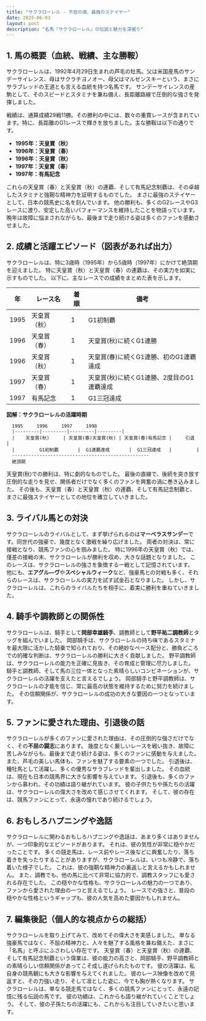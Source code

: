 ```yaml
---
title: "サクラローレル - 不屈の魂、最強のステイヤー"
date: 2025-06-03
layout: post
description: "名馬『サクラローレル』の伝説と魅力を深堀り"
---
```


## 1. 馬の概要（血統、戦績、主な勝鞍）

サクラローレルは、1992年4月29日生まれの芦毛の牡馬。父は米国産馬のサンデーサイレンス、母はサクラチヨノオー、母父はマルゼンスキーという、まさにサラブレッドの王道とも言える血統を持つ名馬です。  サンデーサイレンスの産駒として、そのスピードとスタミナを兼ね備え、長距離路線で圧倒的な強さを発揮しました。

戦績は、通算成績29戦11勝。その勝利の中には、数々の重賞レースが含まれています。特に、長距離のG1レースで輝きを放ちました。主な勝鞍は以下の通りです。

* **1995年：天皇賞（秋）**
* **1996年：天皇賞（春）**
* **1996年：天皇賞（秋）**
* **1997年：天皇賞（春）**
* **1997年：有馬記念**

これらの天皇賞（春）と天皇賞（秋）の連覇、そして有馬記念制覇は、その卓越したスタミナと強靭な精神力を証明するものでした。  まさに最強のステイヤーとして、日本の競馬史に名を刻んでいます。  他の勝利も、多くのG2レースやG3レースに渡り、安定した高いパフォーマンスを維持したことを物語っています。  晩年は故障に悩まされながらも、最後まで走り続ける姿は多くのファンを感動させました。


## 2. 成績と活躍エピソード（図表があれば出力）


サクラローレルは、特に3歳時（1995年）から5歳時（1997年）にかけて絶頂期を迎えました。  特に天皇賞（秋）と天皇賞（春）の連覇は、その実力を如実に示すものでした。  以下に、主なレースでの成績をまとめた表を示します。


| 年 | レース名          | 着順 | 備考                                     |
|---|-------------------|-----|---------------------------------------------|
| 1995 | 天皇賞（秋）      | 1   | G1初制覇                                 |
| 1996 | 天皇賞（春）      | 1   | 天皇賞(秋)に続くG1連勝                     |
| 1996 | 天皇賞（秋）      | 1   | 天皇賞(春)に続くG1連勝、初のG1連覇達成       |
| 1997 | 天皇賞（春）      | 1   | 天皇賞(秋)に続くG1連勝、2度目のG1連覇達成     |
| 1997 | 有馬記念          | 1   | G1三冠達成                                 |


**図解：サクラローレルの活躍時期**

```
  1995     1996     1997     1998
  |---------|---------|---------|---------|
  |    天皇賞(秋)     | 天皇賞(春)天皇賞(秋) | 天皇賞(春)有馬記念 |     引退     |
  |         G1初制覇       |  G1連覇達成       |  G1三冠達成   |         |
  --------------------------------------------------
  絶頂期
```

天皇賞(秋)での勝利は、特に劇的なものでした。  最後の直線で、後続を突き放す圧倒的な走りを見せ、関係者だけでなく多くのファンを興奮の渦に巻き込みました。  その後も、天皇賞（春）と天皇賞（秋）の連覇、そして有馬記念制覇と、まさに最強ステイヤーとしての地位を確立していきました。


## 3. ライバル馬との対決

サクラローレルのライバルとして、まず挙げられるのは**マーベラスサンデー**です。同世代の強豪で、幾度となく激戦を繰り広げました。  両者の対決は、常に接戦となり、競馬ファンの心を掴みました。  特に1996年の天皇賞（秋）では、僅差の接戦の末、サクラローレルが勝利を収め、大きな話題となりました。  このレースは、サクラローレルの強さを象徴する一戦として記憶されています。  他にも、**エアグル―ヴ**や**スペシャルウィーク**など、強豪馬との対戦も多く、それらのレースは、サクラローレルの実力を試す試金石となりました。  しかし、サクラローレルは、これらのライバルたちを相手に、着実に勝利を重ねていきました。


## 4. 騎手や調教師との関係性

サクラローレルは、騎手として**岡部幸雄騎手**、調教師として**野平祐二調教師**とタッグを組んでいました。  岡部騎手は、サクラローレルの持ち味であるスタミナを最大限に活かした騎乗で知られており、その絶妙なペース配分と、勝負どころでの的確な判断は、サクラローレルの勝利に大きく貢献しました。  野平調教師は、サクラローレルの能力を正確に見抜き、その育成と管理に尽力しました。  騎手と調教師、そして馬の三位一体となった素晴らしいコンビネーションが、サクラローレルの活躍を支えたと言えるでしょう。  岡部騎手と野平調教師は、サクラローレルの才能を信じ、常に最高の状態を維持するために努力を続けました。  その信頼関係が、サクラローレルの成功の大きな要因の一つとなっています。


## 5. ファンに愛された理由、引退後の話

サクラローレルが多くのファンに愛された理由は、その圧倒的な強さだけでなく、その**不屈の闘志**にあります。  幾度となく厳しいレースを戦い抜き、故障に苦しみながらも、最後まで走り続ける姿は、多くのファンに感動を与えました。  また、芦毛の美しい馬体も、ファンを魅了する要素の一つでした。  引退後は、種牡馬として活躍し、多くの優秀なサラブレッドを輩出しました。  その血統は、現在も日本の競馬界に大きな影響を与えています。  引退後も、多くのファンから慕われ、その功績は語り継がれています。  彼の子供たちや孫たちの活躍は、サクラローレルの偉大さを改めて感じさせてくれます。  そして、彼の存在は、競馬ファンにとって、永遠の憧れであり続けるでしょう。


## 6. おもしろハプニングや逸話

サクラローレルに関わるおもしろハプニングや逸話は、あまり多くはありませんが、一つ印象的なエピソードがあります。  それは、彼の気性が非常に穏やかだったことです。  多くの競走馬は、レース前やレース後などに興奮したり、落ち着きを失ったりすることがありますが、サクラローレルは、いつも冷静で、落ち着いた様子でした。  これは、彼の強靭な精神力の裏返しと言えるかもしれません。  また、調教でも、他の馬に比べて非常に協力的で、調教スタッフにも愛される存在でした。  この穏やかな性格も、サクラローレルの魅力の一つであり、ファンから愛された理由の一つと言えるでしょう。  レースでの強さと、普段の穏やかな性格というギャップも、彼の人気を高めた要因かもしれません。


## 7. 編集後記（個人的な視点からの総括）

サクラローレルを取り上げてみて、改めてその偉大さを実感しました。  単なる強豪馬ではなく、不屈の精神力と、人々を魅了する風格を兼ね備えた、まさに「名馬」と呼ぶにふさわしい存在です。  天皇賞（春）と天皇賞（秋）の連覇、そして有馬記念制覇という偉業は、彼の能力の高さと、岡部騎手、野平調教師との素晴らしい信頼関係があってこそ成し遂げられたものです。  彼の活躍は、私自身の競馬観にも大きな影響を与えてくれました。  彼のレース映像を改めて見返すと、その力強い走り、そして凛とした姿に、今でも胸が熱くなります。  サクラローレルは、単なる競走馬ではなく、多くの競馬ファンにとって、永遠の記憶に残る伝説の馬です。  彼の功績は、これからも語り継がれていくことでしょう。  そして、彼の子孫たちの活躍にも、これからも注目していきたいと思います。
